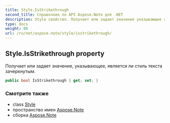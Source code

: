 ```yaml
---
title: Style.IsStrikethrough
second_title: Справочник по API Aspose.Note для .NET
description: Style свойство. Получает или задает значение указывающее является ли стиль текста зачеркнутым.
type: docs
weight: 80
url: /ru/net/aspose.note/style/isstrikethrough/
---
```

## Style.IsStrikethrough property

Получает или задает значение, указывающее, является ли стиль текста зачеркнутым.

```csharp
public bool IsStrikethrough { get; set; }
```

### Смотрите также

* class [Style](../)
* пространство имен [Aspose.Note](../../style/)
* сборка [Aspose.Note](../../../)


